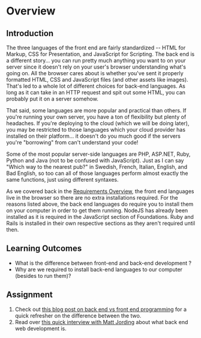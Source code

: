 # Overview

## Introduction

The three languages of the front end are fairly standardized -- HTML for Markup, CSS for Presentation, and JavaScript for Scripting. The back end is a different story... you can run pretty much anything you want to on your server since it doesn't rely on your user's browser understanding what's going on. All the browser cares about is whether you've sent it properly formatted HTML, CSS and JavaScript files \(and other assets like images\). That's led to a whole lot of different choices for back-end languages. As long as it can take in an HTTP request and spit out some HTML, you can probably put it on a server somehow.

That said, some languages are more popular and practical than others. If you're running your own server, you have a ton of flexibility but plenty of headaches. If you're deploying to the cloud \(which we will be doing later\), you may be restricted to those languages which your cloud provider has installed on their platform... it doesn't do you much good if the servers you're "borrowing" from can't understand your code!

Some of the most popular server-side languages are PHP, ASP.NET, Ruby, Python and Java \(not to be confused with JavaScript\). Just as I can say "Which way to the nearest pub?" in Swedish, French, Italian, English, and Bad English, so too can all of those languages perform almost exactly the same functions, just using different syntaxes.

As we covered back in the [Requirements Overview](https://www.learnhowtocodebook.com/foundations/requirements/overview), the front end languages live in the browser so there are no extra installations required. For the reasons listed above, the back end languages do require you to install them on your computer in order to get them running. NodeJS has already been installed as it is required in the JavaScript section of Foundations. Ruby and Rails is installed in their own respective sections as they aren't required until then.

## Learning Outcomes

* What is the difference between front-end and back-end development ?
* Why are we required to install back-end languages to our computer \(besides to run them\)?

## Assignment

1. Check out [this blog post on back end vs front end programming](http://blog.teamtreehouse.com/i-dont-speak-your-language-frontend-vs-backend) for a quick refresher on the difference between the two.
2. Read over [this quick interview with Matt Jording](https://www.bizjournals.com/washington/inno/stories/news/2014/03/31/what-is-back-end-web-development.html) about what back end web development is.

